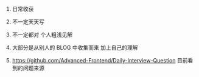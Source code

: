 1. 日常收获

2. 不一定天天写

3. 不一定都对  个人粗浅见解

4. 大部分是从别人的 BLOG 中收集而来 加上自己的理解

5. https://github.com/Advanced-Frontend/Daily-Interview-Question 目前看到的问题来源 
